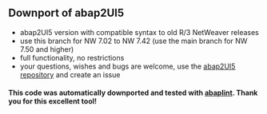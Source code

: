 ## Downport of abap2UI5

* abap2UI5 version with compatible syntax to old R/3 NetWeaver releases
* use this branch for NW 7.02 to NW 7.42 (use the main branch for NW 7.50 and higher)
* full functionality, no restrictions
* your questions, wishes and bugs are welcome, use the [abap2UI5 repository](https://github.com/oblomov-dev/ABAP2UI5) and create an issue

#### This code was automatically downported and tested with [abaplint](https://abaplint.org/). Thank you for this excellent tool!
